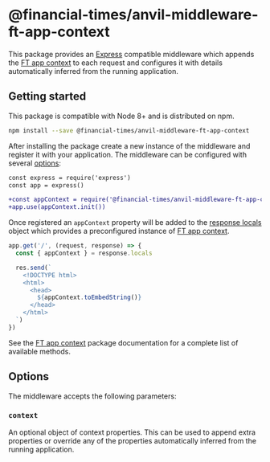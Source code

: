 # @financial-times/anvil-middleware-ft-app-context

This package provides an [Express] compatible middleware which appends the [FT app context] to each request and configures it with details automatically inferred from the running application.

[Express]: https://expressjs.com/
[FT app context]: ../anvil-server-ft-app-context/readme.md


## Getting started

This package is compatible with Node 8+ and is distributed on npm.

```sh
npm install --save @financial-times/anvil-middleware-ft-app-context
```

After installing the package create a new instance of the middleware and register it with your application. The middleware can be configured with several [options](#options):

```diff
const express = require('express')
const app = express()

+const appContext = require('@financial-times/anvil-middleware-ft-app-context')
+app.use(appContext.init())
```

Once registered an `appContext` property will be added to the [response locals] object which provides a preconfigured instance of [FT app context].

```js
app.get('/', (request, response) => {
  const { appContext } = response.locals

  res.send(`
    <!DOCTYPE html>
    <html>
      <head>
        ${appContext.toEmbedString()}
      </head>
    </html>
  `)
})
```

See the [FT app context] package documentation for a complete list of available methods.

[response locals]: https://expressjs.com/en/api.html#res.locals

## Options

The middleware accepts the following parameters:

### `context`

An optional object of context properties. This can be used to append extra properties or override any of the properties automatically inferred from the running application.

[`TAppContext`]: ../anvil-server-ft-app-context/schema.md
